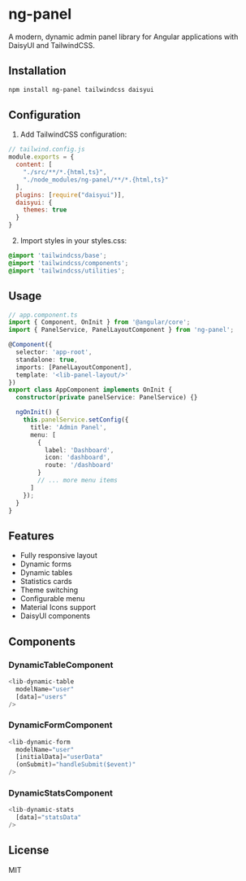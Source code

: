 # ng-panel

A modern, dynamic admin panel library for Angular applications with DaisyUI and TailwindCSS.

## Installation

```bash
npm install ng-panel tailwindcss daisyui
```

## Configuration

1. Add TailwindCSS configuration:

```javascript
// tailwind.config.js
module.exports = {
  content: [
    "./src/**/*.{html,ts}",
    "./node_modules/ng-panel/**/*.{html,ts}"
  ],
  plugins: [require("daisyui")],
  daisyui: {
    themes: true
  }
}
```

2. Import styles in your styles.css:

```css
@import 'tailwindcss/base';
@import 'tailwindcss/components';
@import 'tailwindcss/utilities';
```

## Usage

```typescript
// app.component.ts
import { Component, OnInit } from '@angular/core';
import { PanelService, PanelLayoutComponent } from 'ng-panel';

@Component({
  selector: 'app-root',
  standalone: true,
  imports: [PanelLayoutComponent],
  template: '<lib-panel-layout/>'
})
export class AppComponent implements OnInit {
  constructor(private panelService: PanelService) {}

  ngOnInit() {
    this.panelService.setConfig({
      title: 'Admin Panel',
      menu: [
        {
          label: 'Dashboard',
          icon: 'dashboard',
          route: '/dashboard'
        }
        // ... more menu items
      ]
    });
  }
}
```

## Features

- Fully responsive layout
- Dynamic forms
- Dynamic tables
- Statistics cards
- Theme switching
- Configurable menu
- Material Icons support
- DaisyUI components

## Components

### DynamicTableComponent

```typescript
<lib-dynamic-table
  modelName="user"
  [data]="users"
/>
```

### DynamicFormComponent

```typescript
<lib-dynamic-form
  modelName="user"
  [initialData]="userData"
  (onSubmit)="handleSubmit($event)"
/>
```

### DynamicStatsComponent

```typescript
<lib-dynamic-stats
  [data]="statsData"
/>
```

## License

MIT
